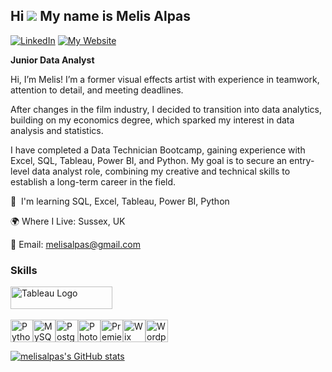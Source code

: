 ## Hi ![](https://user-images.githubusercontent.com/18350557/176309783-0785949b-9127-417c-8b55-ab5a4333674e.gif) My name is Melis Alpas

[![LinkedIn](https://img.shields.io/badge/-LinkedIn-blue?style=for-the-badge&logo=linkedin)](https://www.linkedin.com/in/melis-alpas-52555817a/)    [![My Website](https://img.shields.io/badge/My%20Website-red?style=for-the-badge)](https://www.melisalpas.com)






 **Junior Data Analyst**

Hi, I’m Melis! I’m a former visual effects artist with experience in teamwork, attention to detail, and meeting deadlines. 

After changes in the film industry, I decided to transition into data analytics, building on my economics degree, which sparked my interest in data analysis and statistics.

I have completed a Data Technician Bootcamp, gaining experience with Excel, SQL, Tableau, Power BI, and Python.
My goal is to secure an entry-level data analyst role, combining my creative and technical skills to establish a long-term career in the field.

🧠  I'm learning SQL, Excel, Tableau, Power BI, Python

🌍 Where I Live: Sussex, UK

📧 Email: melisalpas@gmail.com

### Skills

 <a href="https://public.tableau.com/app/profile/melis.alpas/vizzes" target="_blank" rel="noreferrer; return false;"><img src="https://raw.githubusercontent.com/gilbarbara/logos/main/logos/tableau.svg" width="163" height="36" alt="Tableau Logo" /></a>&nbsp;&nbsp;
</p>


<a href="https://www.python.org/" target="_blank" rel="noreferrer"><img src="https://raw.githubusercontent.com/danielcranney/readme-generator/main/public/icons/skills/python-colored.svg" width="36" height="36" alt="Python" /></a><a href="https://www.mysql.com/" target="_blank" rel="noreferrer"><img src="https://raw.githubusercontent.com/danielcranney/readme-generator/main/public/icons/skills/mysql-colored.svg" width="36" height="36" alt="MySQL" /></a><a href="https://www.postgresql.org/" target="_blank" rel="noreferrer"><img src="https://raw.githubusercontent.com/danielcranney/readme-generator/main/public/icons/skills/postgresql-colored.svg" width="36" height="36" alt="PostgreSQL" /></a><a href="https://www.adobe.com/uk/products/photoshop.html" target="_blank" rel="noreferrer"><img src="https://raw.githubusercontent.com/danielcranney/readme-generator/main/public/icons/skills/photoshop-colored.svg" width="36" height="36" alt="Photoshop" /></a><a href="https://www.adobe.com/uk/products/premiere.html" target="_blank" rel="noreferrer"><img src="https://raw.githubusercontent.com/danielcranney/readme-generator/main/public/icons/skills/premierepro-colored.svg" width="36" height="36" alt="Premiere Pro" /></a><a href="https://wix.com" target="_blank" rel="noreferrer"><img src="https://raw.githubusercontent.com/danielcranney/readme-generator/main/public/icons/skills/wix-colored.svg" width="36" height="36" alt="Wix" /></a><a href="https://wordpress.com" target="_blank" rel="noreferrer"><img src="https://raw.githubusercontent.com/danielcranney/readme-generator/main/public/icons/skills/wordpress-colored.svg" width="36" height="36" alt="Wordpress" /></a></p>

<a href="http://www.github.com/melisalpas"><img src="https://github-readme-stats.vercel.app/api?username=melisalpas&show_icons=true&hide=&count_private=true&title_color=0891b2&text_color=ffffff&icon_color=0891b2&bg_color=1c1917&hide_border=true&show_icons=true" alt="melisalpas's GitHub stats" /></a>
